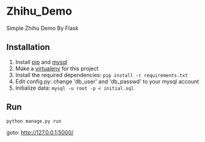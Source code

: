 # Zhihu_Demo
Simple Zhihu Demo By Flask
## Installation
1. Install [pip](https://pip.pypa.io/en/latest/installing/) and [mysql](http://dev.mysql.com/downloads/mysql/)
2. Make a [virtualenv](http://virtualenvwrapper.readthedocs.io/en/latest/#introduction) for this project
3. Install the required dependencies: `pip install -r requirements.txt`
4. Edit config.py: change 'db_user' and 'db_passwd' to your mysql account
5. Initialize data: `mysql -u root -p < initial.sql`

## Run
`python manage.py run`

goto: http://127.0.0.1:5000/
